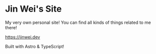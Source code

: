# Jin Wei's Site

My very own personal site! You can find all kinds of things related to me there!

https://jinwei.dev

Built with Astro & TypeScript!

